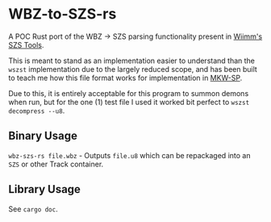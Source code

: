 # WBZ-to-SZS-rs

A POC Rust port of the WBZ -> SZS parsing functionality present in [Wiimm's SZS Tools](https://github.com/Wiimm/wiimms-szs-tools).

This is meant to stand as an implementation easier to understand than the `wszst` implementation due to the largely reduced scope,
and has been built to teach me how this file format works for implementation in [MKW-SP](https://github.com/mkw-sp/mkw-sp).

Due to this, it is entirely acceptable for this program to summon demons when run, but for the one (1) test file I used it worked
bit perfect to `wszst decompress --u8`.

## Binary Usage

`wbz-szs-rs file.wbz` - Outputs `file.u8` which can be repackaged into an `SZS` or other Track container.

## Library Usage
See `cargo doc`.
